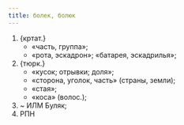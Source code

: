 ```yaml
---
title: болек, болюк
---
```


1. {кртат.}
    * «часть, группа»;
    * «рота, эскадрон»; «батарея, эскадрилья»;
2. {тюрк.}
    * «кусок; отрывки; доля»;
    * «сторона, уголок, часть» (страны, земли);
    * «стая»;
    * «коса» (волос.);
3. ~ ИЛМ Буляк;
4. РПН
